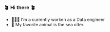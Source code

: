 ### 🪴 Hi there 🪴
- 👩🏽‍💻 I'm a currently worken as a Data engineer
- 🦦 My favorite animal is the sea otter. 

<!--
**SiradaKa/SiradaKa** is a ✨ _special_ ✨ repository because its `README.md` (this file) appears on your GitHub profile.

Here are some ideas to get you started:

- 🔭 I’m currently working on ...
- 🌱 I’m currently learning ...
- 👯 I’m looking to collaborate on ...
- 🤔 I’m looking for help with ...
- 💬 Ask me about ...
- 📫 How to reach me: ...
- 😄 Pronouns: ...
- ⚡ Fun fact: ...
-->
